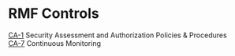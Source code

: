 # RMF Controls
[CA-1](CA-1) Security Assessment and Authorization Policies & Procedures    
[CA-7](CA-7) Continuous Monitoring
